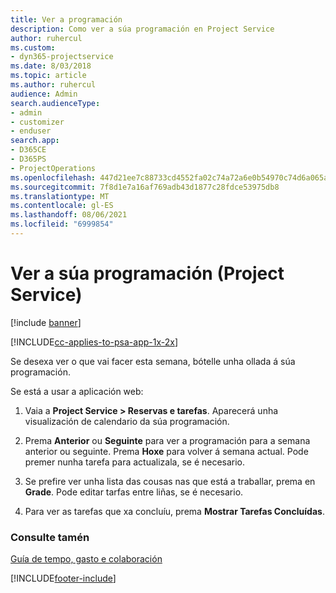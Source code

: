 ```yaml
---
title: Ver a programación
description: Como ver a súa programación en Project Service
author: ruhercul
ms.custom:
- dyn365-projectservice
ms.date: 8/03/2018
ms.topic: article
ms.author: ruhercul
audience: Admin
search.audienceType:
- admin
- customizer
- enduser
search.app:
- D365CE
- D365PS
- ProjectOperations
ms.openlocfilehash: 447d21ee7c88733cd4552fa02c74a72a6e0b54970c74d6a065a9b3fe93bbb266
ms.sourcegitcommit: 7f8d1e7a16af769adb43d1877c28fdce53975db8
ms.translationtype: MT
ms.contentlocale: gl-ES
ms.lasthandoff: 08/06/2021
ms.locfileid: "6999854"
---
```

# <a name="view-your-schedule-project-service"></a>Ver a súa programación (Project Service)

[!include [banner](../includes/psa-now-project-operations.md)]

[!INCLUDE[cc-applies-to-psa-app-1x-2x](../includes/cc-applies-to-psa-app-1x-2x.md)]

Se desexa ver o que vai facer esta semana, bótelle unha ollada á súa programación.  
  
 Se está a usar a aplicación web:  
  
1.  Vaia a **Project Service > Reservas e tarefas**. Aparecerá unha visualización de calendario da súa programación.  
  
2.  Prema **Anterior** ou **Seguinte** para ver a programación para a semana anterior ou seguinte. Prema **Hoxe** para volver á semana actual. Pode premer nunha tarefa para actualizala, se é necesario.  
  
3.  Se prefire ver unha lista das cousas nas que está a traballar, prema en **Grade**. Pode editar tarfas entre liñas, se é necesario.  
  
4.  Para ver as tarefas que xa concluíu, prema **Mostrar Tarefas Concluídas**.  
  
### <a name="see-also"></a>Consulte tamén  
 [Guía de tempo, gasto e colaboración](../psa/time-expense-collaboration-guide.md)


[!INCLUDE[footer-include](../includes/footer-banner.md)]